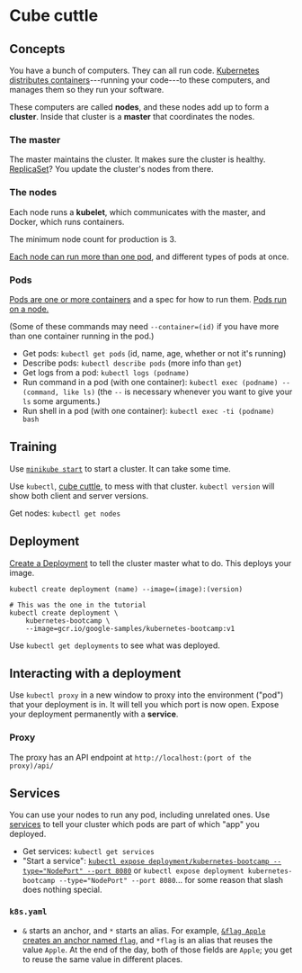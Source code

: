 # Cube cuttle

## Concepts

You have a bunch of computers. They can all run code. [Kubernetes distributes containers](https://kubernetes.io/docs/tutorials/kubernetes-basics/create-cluster/cluster-intro/)---running your code---to these computers, and manages them so they run your software.

These computers are called **nodes**, and these nodes add up to form a **cluster**. Inside that cluster is a **master** that coordinates the nodes.

### The master

The master maintains the cluster. It makes sure the cluster is healthy. [ReplicaSet](https://kubernetes.io/docs/concepts/workloads/controllers/replicaset/)? You update the cluster's nodes from there.

### The nodes

Each node runs a **kubelet**, which communicates with the master, and Docker, which runs containers.

The minimum node count for production is 3.

[Each node can run more than one pod](https://kubernetes.io/docs/tutorials/kubernetes-basics/explore/explore-intro/), and different types of pods at once.

### Pods

[Pods are one or more containers](https://kubernetes.io/docs/concepts/workloads/pods/pod/) and a spec for how to run them. [Pods run on a node.](https://kubernetes.io/docs/tutorials/kubernetes-basics/explore/explore-intro/)

(Some of these commands may need `--container=(id)` if you have more than one container running in the pod.)

* Get pods: `kubectl get pods` (id, name, age, whether or not it's running)
* Describe pods: `kubectl describe pods` (more info than `get`)
* Get logs from a pod: `kubectl logs (podname)`
* Run command in a pod (with one container): `kubectl exec (podname) -- (command, like ls)` (the `--` is necessary whenever you want to give your `ls` some arguments.)
* Run shell in a pod (with one container): `kubectl exec -ti (podname) bash`

## Training

Use [`minikube start`](https://kubernetes.io/docs/tutorials/kubernetes-basics/create-cluster/cluster-interactive/) to start a cluster. It can take some time.

Use `kubectl`, [cube cuttle](https://twitter.com/mjg59/status/1112603958256627713), to mess with that cluster. `kubectl version` will show both client and server versions.

Get nodes: `kubectl get nodes`

## Deployment

[Create a Deployment](https://kubernetes.io/docs/tutorials/kubernetes-basics/deploy-app/deploy-intro/) to tell the cluster master what to do. This deploys your image.

    kubectl create deployment (name) --image=(image):(version)

    # This was the one in the tutorial
    kubectl create deployment \
        kubernetes-bootcamp \
        --image=gcr.io/google-samples/kubernetes-bootcamp:v1

Use `kubectl get deployments` to see what was deployed.

## Interacting with a deployment

Use `kubectl proxy` in a new window to proxy into the environment ("pod") that your deployment is in. It will tell you which port is now open.
Expose your deployment permanently with a **service**.

### Proxy

The proxy has an API endpoint at `http://localhost:(port of the proxy)/api/`


## Services

You can use your nodes to run any pod, including unrelated ones. Use [services](https://kubernetes.io/docs/tutorials/kubernetes-basics/expose/expose-intro/) to tell your cluster which pods are part of which "app" you deployed.

* Get services: `kubectl get services`
* "Start a service": [`kubectl expose deployment/kubernetes-bootcamp --type="NodePort" --port 8080`](https://kubernetes.io/docs/tutorials/kubernetes-basics/expose/expose-interactive/) or `kubectl expose deployment kubernetes-bootcamp --type="NodePort" --port 8080`... for some reason that slash does nothing special.

### `k8s.yaml`

* `&` starts an anchor, and `*` starts an alias. For example, [`&flag Apple` creates an anchor named `flag`](https://medium.com/@kinghuang/docker-compose-anchors-aliases-extensions-a1e4105d70bd), and `*flag` is an alias that reuses the value `Apple`. At the end of the day, both of those fields are `Apple`; you get to reuse the same value in different places.
